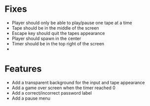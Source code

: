 # Fixes
- Player should only be able to play/pause one tape at a time
- Tape should be in the middle of the screen
- Escape key should quit the tapes appearance
- Player should spawn in the center
- Timer should be in the top right of the screen
-

# Features
- Add a transparent background for the input and tape appearance
- Add a game over screen when the timer reached 0
- Add a correct/incorrect password label
- Add a pause menu
